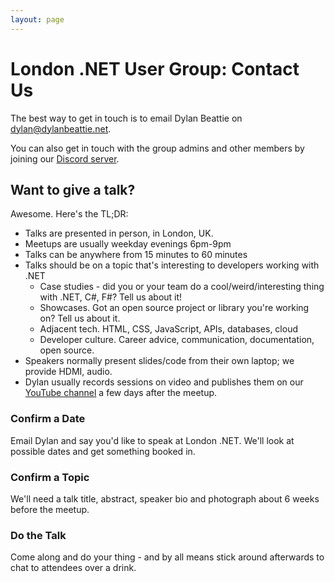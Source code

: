 ```yaml
---
layout: page
---
```

# London .NET User Group: Contact Us

The best way to get in touch is to email Dylan Beattie on
<a href="mailto:dylan@dylanbeattie.net">dylan@dylanbeattie.net</a>.

You can also get in touch with the group admins and other members by
joining our <a href="https://discord.gg/W4zhkgnSmp">Discord server</a>.

## Want to give a talk?

Awesome. Here's the TL;DR:

* Talks are presented in person, in London, UK.
* Meetups are usually weekday evenings 6pm-9pm
* Talks can be anywhere from 15 minutes to 60 minutes
* Talks should be on a topic that's interesting to developers working with .NET
  * Case studies - did you or your team do a cool/weird/interesting thing with .NET, C#, F#? Tell us about it!
  * Showcases. Got an open source project or library you're working on? Tell us about it.
  * Adjacent tech. HTML, CSS, JavaScript, APIs, databases, cloud
  * Developer culture. Career advice, communication, documentation, open source.
* Speakers normally present slides/code from their own laptop; we provide HDMI, audio.
* Dylan usually records sessions on video and publishes them on our <a href="https://www.youtube.com/@LondonDotNet">YouTube channel</a> a few days after the meetup.

### Confirm a Date

Email Dylan and say you'd like to speak at London .NET. We'll look at possible dates and get something booked in.

### Confirm a Topic

We'll need a talk title, abstract, speaker bio and photograph about 6 weeks before the meetup.

### Do the Talk

Come along and do your thing - and by all means stick around afterwards to chat to attendees over a drink.




